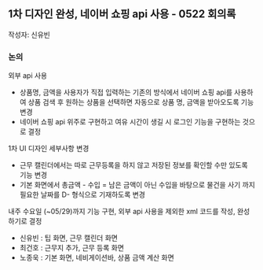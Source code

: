 ## 1차 디자인 완성, 네이버 쇼핑 api 사용 - 0522 회의록
작성자: 신유빈 

### 논의
외부 api 사용
- 상품명, 금액을 사용자가 직접 입력하는 기존의 방식에서 네이버 쇼핑 api를 사용하여 상품 검색 후 원하는 상품을 선택하면 자동으로 상품 명, 금액을 받아오도록 기능 변경
- 네이버 쇼핑 api 위주로 구현하고 여유 시간이 생길 시 로그인 기능을 구현하는 것으로 결정 

1차 UI 디자인 세부사항 변경 
- 근무 캘린더에서는 따로 근무등록을 하지 않고 저장된 정보를 확인할 수만 있도록 기능 변경
- 기본 화면에서 총금액 - 수입 = 남은 금액이 아닌 수입을 바탕으로 물건을 사기 까지 필요한 날짜를 D- 형식으로 기재하도록 변경

내주 수요일 (~05/29)까지 기능 구현, 외부 api 사용을 제외한 xml 코드를 작성, 완성하기로 결정

- 신유빈 : 팁 화면, 근무 캘린더 화면
- 최건호 : 근무지 추가, 근무 등록 화면
- 노종욱 : 기본 화면, 네비게이션바, 상품 금액 계산 화면
